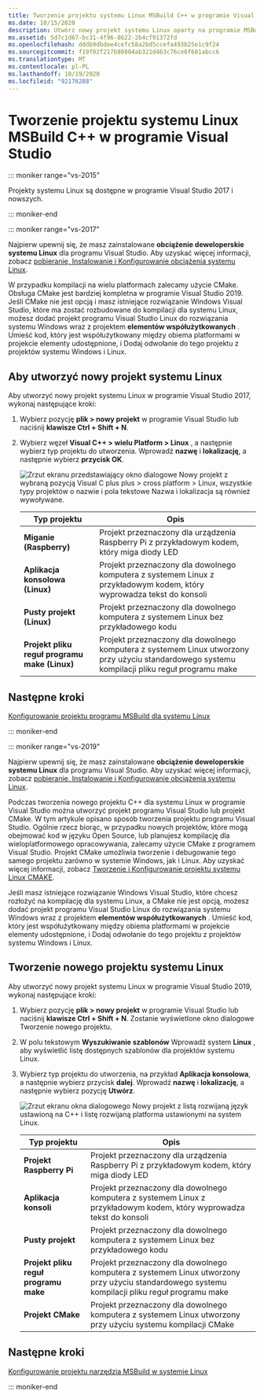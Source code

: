 ```yaml
---
title: Tworzenie projektu systemu Linux MSBuild C++ w programie Visual Studio
ms.date: 10/15/2020
description: Utwórz nowy projekt systemu Linux oparty na programie MSBuild w programie Visual Studio.
ms.assetid: 5d7c1d67-bc31-4f96-8622-2b4cf91372fd
ms.openlocfilehash: dddb9dbdee4cefc58a2bd5ccefa493b25e1c9f24
ms.sourcegitcommit: f19f02f217b80804ab321d463c76ce6f681abcc6
ms.translationtype: MT
ms.contentlocale: pl-PL
ms.lasthandoff: 10/19/2020
ms.locfileid: "92176288"
---
```

# <a name="create-a-linux-msbuild-c-project-in-visual-studio"></a>Tworzenie projektu systemu Linux MSBuild C++ w programie Visual Studio

::: moniker range="vs-2015"

Projekty systemu Linux są dostępne w programie Visual Studio 2017 i nowszych.

::: moniker-end

::: moniker range="vs-2017"

Najpierw upewnij się, że masz zainstalowane **obciążenie deweloperskie systemu Linux** dla programu Visual Studio. Aby uzyskać więcej informacji, zobacz [pobieranie, Instalowanie i Konfigurowanie obciążenia systemu Linux](download-install-and-setup-the-linux-development-workload.md).

W przypadku kompilacji na wielu platformach zalecamy użycie CMake. Obsługa CMake jest bardziej kompletna w programie Visual Studio 2019. Jeśli CMake nie jest opcją i masz istniejące rozwiązanie Windows Visual Studio, które ma zostać rozbudowane do kompilacji dla systemu Linux, możesz dodać projekt programu Visual Studio Linux do rozwiązania systemu Windows wraz z projektem **elementów współużytkowanych** . Umieść kod, który jest współużytkowany między obiema platformami w projekcie elementy udostępnione, i Dodaj odwołanie do tego projektu z projektów systemu Windows i Linux.

## <a name="to-create-a-new-linux-project"></a>Aby utworzyć nowy projekt systemu Linux

Aby utworzyć nowy projekt systemu Linux w programie Visual Studio 2017, wykonaj następujące kroki:

1. Wybierz pozycję **plik > nowy projekt** w programie Visual Studio lub naciśnij **klawisze Ctrl + Shift + N**.
1. Wybierz węzeł **Visual C++ > wielu Platform > Linux** , a następnie wybierz typ projektu do utworzenia. Wprowadź **nazwę** i **lokalizację**, a następnie wybierz **przycisk OK**.

   ![Zrzut ekranu przedstawiający okno dialogowe Nowy projekt z wybraną pozycją Visual C plus plus > cross platform > Linux, wszystkie typy projektów o nazwie i pola tekstowe Nazwa i lokalizacja są również wywoływane.](media/newproject.png)

   | Typ projektu | Opis |
   | ------------ | --- |
   | **Miganie (Raspberry)** | Projekt przeznaczony dla urządzenia Raspberry Pi z przykładowym kodem, który miga diody LED |
   | **Aplikacja konsolowa (Linux)** | Projekt przeznaczony dla dowolnego komputera z systemem Linux z przykładowym kodem, który wyprowadza tekst do konsoli |
   | **Pusty projekt (Linux)** | Projekt przeznaczony dla dowolnego komputera z systemem Linux bez przykładowego kodu |
   | **Projekt pliku reguł programu make (Linux)** | Projekt przeznaczony dla dowolnego komputera z systemem Linux utworzony przy użyciu standardowego systemu kompilacji pliku reguł programu make |

## <a name="next-steps"></a>Następne kroki

[Konfigurowanie projektu programu MSBuild dla systemu Linux](configure-a-linux-project.md)

::: moniker-end

::: moniker range="vs-2019"

Najpierw upewnij się, że masz zainstalowane **obciążenie deweloperskie systemu Linux** dla programu Visual Studio. Aby uzyskać więcej informacji, zobacz [pobieranie, Instalowanie i Konfigurowanie obciążenia systemu Linux](download-install-and-setup-the-linux-development-workload.md).

Podczas tworzenia nowego projektu C++ dla systemu Linux w programie Visual Studio można utworzyć projekt programu Visual Studio lub projekt CMake. W tym artykule opisano sposób tworzenia projektu programu Visual Studio. Ogólnie rzecz biorąc, w przypadku nowych projektów, które mogą obejmować kod w języku Open Source, lub planujesz kompilację dla wieloplatformowego opracowywania, zalecamy użycie CMake z programem Visual Studio. Projekt CMake umożliwia tworzenie i debugowanie tego samego projektu zarówno w systemie Windows, jak i Linux. Aby uzyskać więcej informacji, zobacz [Tworzenie i Konfigurowanie projektu systemu Linux CMAKE](cmake-linux-project.md).

Jeśli masz istniejące rozwiązanie Windows Visual Studio, które chcesz rozłożyć na kompilację dla systemu Linux, a CMake nie jest opcją, możesz dodać projekt programu Visual Studio Linux do rozwiązania systemu Windows wraz z projektem **elementów współużytkowanych** . Umieść kod, który jest współużytkowany między obiema platformami w projekcie elementy udostępnione, i Dodaj odwołanie do tego projektu z projektów systemu Windows i Linux.

## <a name="create-a-new-linux-project"></a>Tworzenie nowego projektu systemu Linux

Aby utworzyć nowy projekt systemu Linux w programie Visual Studio 2019, wykonaj następujące kroki:

1. Wybierz pozycję **plik > nowy projekt** w programie Visual Studio lub naciśnij **klawisze Ctrl + Shift + N**. Zostanie wyświetlone okno dialogowe Tworzenie nowego projektu.
1. W polu tekstowym **Wyszukiwanie szablonów** Wprowadź system **Linux** , aby wyświetlić listę dostępnych szablonów dla projektów systemu Linux.
1. Wybierz typ projektu do utworzenia, na przykład **Aplikacja konsolowa**, a następnie wybierz przycisk **dalej**. Wprowadź **nazwę** i **lokalizację**, a następnie wybierz pozycję **Utwórz**.

   ![Zrzut ekranu okna dialogowego Nowy projekt z listą rozwijaną język ustawioną na C++ i listę rozwijaną platforma ustawionymi na system Linux.](media/newproject-vs2019.png)

   | Typ projektu | Opis |
   | ------------ | --- |
   | **Projekt Raspberry Pi** | Projekt przeznaczony dla urządzenia Raspberry Pi z przykładowym kodem, który miga diody LED |
   | **Aplikacja konsoli** | Projekt przeznaczony dla dowolnego komputera z systemem Linux z przykładowym kodem, który wyprowadza tekst do konsoli |
   | **Pusty projekt** | Projekt przeznaczony dla dowolnego komputera z systemem Linux bez przykładowego kodu |
   | **Projekt pliku reguł programu make** | Projekt przeznaczony dla dowolnego komputera z systemem Linux utworzony przy użyciu standardowego systemu kompilacji pliku reguł programu make |
   | **Projekt CMake** | Projekt przeznaczony dla dowolnego komputera z systemem Linux utworzony przy użyciu systemu kompilacji CMake |

## <a name="next-steps"></a>Następne kroki

[Konfigurowanie projektu narzędzia MSBuild w systemie Linux](configure-a-linux-project.md)

::: moniker-end
